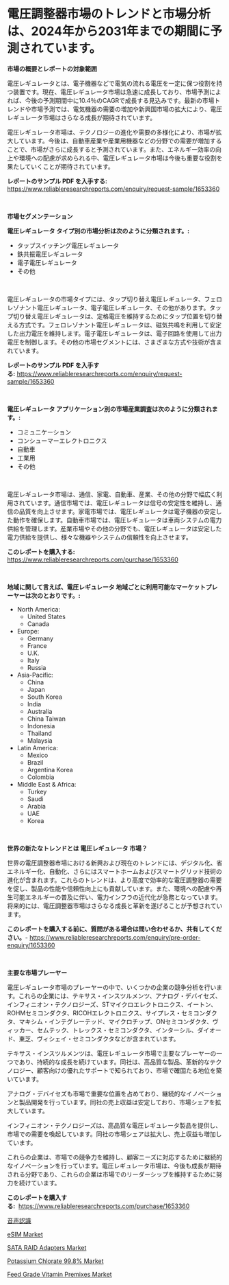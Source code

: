 <p><h1>電圧調整器市場のトレンドと市場分析は、2024年から2031年までの期間に予測されています。</h1></p><p><strong>市場の概要とレポートの対象範囲</strong></p>
<p><p>電圧レギュレータとは、電子機器などで電気の流れる電圧を一定に保つ役割を持つ装置です。現在、電圧レギュレータ市場は急速に成長しており、市場予測によれば、今後の予測期間中に10.4％のCAGRで成長する見込みです。最新の市場トレンドや市場予測では、電気機器の需要の増加や新興国市場の拡大により、電圧レギュレータ市場はさらなる成長が期待されています。</p><p>電圧レギュレータ市場は、テクノロジーの進化や需要の多様化により、市場が拡大しています。今後は、自動車産業や産業用機器などの分野での需要が増加することで、市場がさらに成長すると予測されています。また、エネルギー効率の向上や環境への配慮が求められる中、電圧レギュレータ市場は今後も重要な役割を果たしていくことが期待されています。</p></p>
<p><strong>レポートのサンプル PDF を入手する:</strong> <a href="https://www.reliableresearchreports.com/enquiry/request-sample/1653360">https://www.reliableresearchreports.com/enquiry/request-sample/1653360</a></p>
<p>&nbsp;</p>
<p><strong>市場セグメンテーション</strong></p>
<p><strong>電圧レギュレータ タイプ別の市場分析は次のように分類されます。:</strong></p>
<p><ul><li>タップスイッチング電圧レギュレータ</li><li>鉄共振電圧レギュレータ</li><li>電子電圧レギュレータ</li><li>その他</li></ul></p>
<p>&nbsp;</p>
<p><p>電圧レギュレータの市場タイプには、タップ切り替え電圧レギュレータ、フェロレゾナント電圧レギュレータ、電子電圧レギュレータ、その他があります。タップ切り替え電圧レギュレータは、定格電圧を維持するためにタップ位置を切り替える方式です。フェロレゾナント電圧レギュレータは、磁気共鳴を利用して安定した出力電圧を維持します。電子電圧レギュレータは、電子回路を使用して出力電圧を制御します。その他の市場セグメントには、さまざまな方式や技術が含まれています。</p></p>
<p><strong>レポートのサンプル PDF を入手する:</strong>&nbsp;<a href="https://www.reliableresearchreports.com/enquiry/request-sample/1653360">https://www.reliableresearchreports.com/enquiry/request-sample/1653360</a></p>
<p>&nbsp;</p>
<p><strong> 電圧レギュレータ アプリケーション別の市場産業調査は次のように分類されます。:</strong></p>
<p><ul><li>コミュニケーション</li><li>コンシューマーエレクトロニクス</li><li>自動車</li><li>工業用</li><li>その他</li></ul></p>
<p>&nbsp;</p>
<p><p>電圧レギュレータ市場は、通信、家電、自動車、産業、その他の分野で幅広く利用されています。通信市場では、電圧レギュレータは信号の安定性を維持し、通信の品質を向上させます。家電市場では、電圧レギュレータは電子機器の安定した動作を確保します。自動車市場では、電圧レギュレータは車両システムの電力供給を管理します。産業市場やその他の分野でも、電圧レギュレータは安定した電力供給を提供し、様々な機器やシステムの信頼性を向上させます。</p></p>
<p><strong>このレポートを購入する:</strong>&nbsp; <a href="https://www.reliableresearchreports.com/purchase/1653360">https://www.reliableresearchreports.com/purchase/1653360</a></p>
<p>&nbsp;</p>
<p><strong>地域に関して言えば、電圧レギュレータ 地域ごとに利用可能なマーケットプレーヤーは次のとおりです。:</strong></p>
<p><ul>
    <li>
        North America:
        <ul>
            <li>United States</li>
            <li>Canada</li>
        </ul>
    </li>
    <li>
        Europe:
        <ul>
            <li>Germany</li>
            <li>France</li>
            <li>U.K.</li>
            <li>Italy</li>
            <li>Russia</li>
        </ul>
    </li>
    <li>
        Asia-Pacific:
        <ul>
            <li>China</li>
            <li>Japan</li>
            <li>South Korea</li>
            <li>India</li>
            <li>Australia</li>
            <li>China Taiwan</li>
            <li>Indonesia</li>
            <li>Thailand</li>
            <li>Malaysia</li>
        </ul>
    </li>
    <li>
        Latin America:
        <ul>
            <li>Mexico</li>
            <li>Brazil</li>
            <li>Argentina Korea</li>
            <li>Colombia</li>
        </ul>
    </li>
    <li>
        Middle East & Africa:
        <ul>
            <li>Turkey</li>
            <li>Saudi</li>
            <li>Arabia</li>
            <li>UAE</li>
            <li>Korea</li>
        </ul>
    </li>
    </ul></p>
<p>&nbsp;</p>
<p><strong>世界の新たなトレンドとは 電圧レギュレータ 市場？</strong></p>
<p><p>世界の電圧調整器市場における新興および現在のトレンドには、デジタル化、省エネルギー化、自動化、さらにはスマートホームおよびスマートグリッド技術の進化が含まれます。これらのトレンドは、より高度で効率的な電圧調整器の需要を促し、製品の性能や信頼性向上にも貢献しています。また、環境への配慮や再生可能エネルギーの普及に伴い、電力インフラの近代化が急務となっています。将来的には、電圧調整器市場はさらなる成長と革新を遂げることが予想されています。</p></p>
<p><strong>このレポートを購入する前に、質問がある場合は問い合わせるか、共有してください。</strong>- <a href="https://www.reliableresearchreports.com/enquiry/pre-order-enquiry/1653360">https://www.reliableresearchreports.com/enquiry/pre-order-enquiry/1653360</a></p>
<p>&nbsp;</p>
<p><strong>主要な市場プレーヤー</strong></p>
<p><p>電圧レギュレータ市場のプレーヤーの中で、いくつかの企業の競争分析を行います。これらの企業には、テキサス・インスツルメンツ、アナログ・デバイセズ、インフィニオン・テクノロジーズ、STマイクロエレクトロニクス、イートン、ROHMセミコンダクタ、RICOHエレクトロニクス、サイプレス・セミコンダクタ、マキシム・インテグレーテッド、マイクロチップ、ONセミコンダクタ、ヴィッカー、セムテック、トレックス・セミコンダクタ、インターシル、ダイオード、東芝、ヴィシェイ・セミコンダクタなどが含まれています。</p><p>テキサス・インスツルメンツは、電圧レギュレータ市場で主要なプレーヤーの一つであり、持続的な成長を続けています。同社は、高品質な製品、革新的なテクノロジー、顧客向けの優れたサポートで知られており、市場で確固たる地位を築いています。</p><p>アナログ・デバイセズも市場で重要な位置を占めており、継続的なイノベーションと製品開発を行っています。同社の売上収益は安定しており、市場シェアを拡大しています。</p><p>インフィニオン・テクノロジーズは、高品質な電圧レギュレータ製品を提供し、市場での需要を喚起しています。同社の市場シェアは拡大し、売上収益も増加しています。</p><p>これらの企業は、市場での競争力を維持し、顧客ニーズに対応するために継続的なイノベーションを行っています。電圧レギュレータ市場は、今後も成長が期待される分野であり、これらの企業は市場でのリーダーシップを維持するために努力を続けています。</p></p>
<p><strong>このレポートを購入する:</strong>&nbsp;&nbsp;<a href="https://www.reliableresearchreports.com/purchase/1653360">https://www.reliableresearchreports.com/purchase/1653360</a></p>
<p><p><a href="https://github.com/zoetazuur/Market-Research-Report-List-1/blob/main/779204710786.md">音声認識</a></p><p><a href="https://github.com/guneycigdem35/Market-Research-Report-List-2/blob/main/esim-market.md">eSIM Market</a></p><p><a href="https://github.com/Paul14Anderson63/Market-Research-Report-List-3/blob/main/sata-raid-adapters-market.md">SATA RAID Adapters Market</a></p><p><a href="https://www.linkedin.com/pulse/potassium-chlorate-998-market-size-growth-outlook-from-c0kxc?trackingId=0RCFWobirQO5SY8c9INyig%3D%3D">Potassium Chlorate 99.8% Market</a></p><p><a href="https://www.linkedin.com/pulse/feed-grade-vitamin-premixes-market-size-share-amp-trends-analysis-gfsgc?trackingId=V%2BWBoiRMWsEQHDUUNACPfQ%3D%3D">Feed Grade Vitamin Premixes Market</a></p></p>